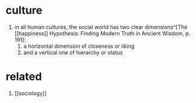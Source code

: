 # culture
1. in all human cultures, the social world has two clear dimensions^[The [[happiness]] Hypothesis: Finding Modern Truth in Ancient Wisdom, p. 191]:
	1. a horizontal dimension of closeness or liking
	2. and a vertical one of hierarchy or status

# related
1. [[sociology]]